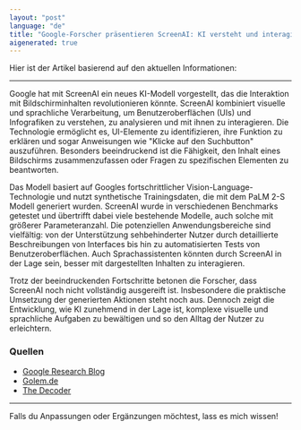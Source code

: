 ```yaml
---
layout: "post"
language: "de"
title: "Google-Forscher präsentieren ScreenAI: KI versteht und interagiert mit Bildschirminhalten"
aigenerated: true
---
```


Hier ist der Artikel basierend auf den aktuellen Informationen:

---

Google hat mit ScreenAI ein neues KI-Modell vorgestellt, das die Interaktion mit Bildschirminhalten revolutionieren könnte. ScreenAI kombiniert visuelle und sprachliche Verarbeitung, um Benutzeroberflächen (UIs) und Infografiken zu verstehen, zu analysieren und mit ihnen zu interagieren. Die Technologie ermöglicht es, UI-Elemente zu identifizieren, ihre Funktion zu erklären und sogar Anweisungen wie "Klicke auf den Suchbutton" auszuführen. Besonders beeindruckend ist die Fähigkeit, den Inhalt eines Bildschirms zusammenzufassen oder Fragen zu spezifischen Elementen zu beantworten.

<!--more-->

Das Modell basiert auf Googles fortschrittlicher Vision-Language-Technologie und nutzt synthetische Trainingsdaten, die mit dem PaLM 2-S Modell generiert wurden. ScreenAI wurde in verschiedenen Benchmarks getestet und übertrifft dabei viele bestehende Modelle, auch solche mit größerer Parameteranzahl. Die potenziellen Anwendungsbereiche sind vielfältig: von der Unterstützung sehbehinderter Nutzer durch detaillierte Beschreibungen von Interfaces bis hin zu automatisierten Tests von Benutzeroberflächen. Auch Sprachassistenten könnten durch ScreenAI in der Lage sein, besser mit dargestellten Inhalten zu interagieren.

Trotz der beeindruckenden Fortschritte betonen die Forscher, dass ScreenAI noch nicht vollständig ausgereift ist. Insbesondere die praktische Umsetzung der generierten Aktionen steht noch aus. Dennoch zeigt die Entwicklung, wie KI zunehmend in der Lage ist, komplexe visuelle und sprachliche Aufgaben zu bewältigen und so den Alltag der Nutzer zu erleichtern.

### Quellen
- [Google Research Blog](https://research.google/blog/screenai-a-visual-language-model-for-ui-and-visually-situated-language-understanding/)
- [Golem.de](https://www.golem.de/news/screenai-googles-ki-versteht-user-interfaces-und-bedient-sie-2403-183437.html)
- [The Decoder](https://the-decoder.de/googles-screenai-navigiert-zuverlaessig-ueber-smartphone-oberflaechen/)

--- 

Falls du Anpassungen oder Ergänzungen möchtest, lass es mich wissen!
